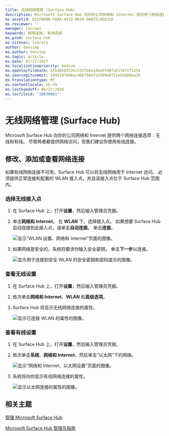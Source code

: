 ```yaml
---
title: 无线网络管理 (Surface Hub)
description: Microsoft Surface Hub 向你的公司网络和 Internet 提供两个网络连接选项：无线和有线。 尽管两者都提供网络访问，但我们建议你使用有线连接。
ms.assetid: D2CFB90B-FBAA-4532-B658-9AA33CAEA31D
ms.reviewer: ''
manager: laurawi
keywords: 网络连接, 有线连接
ms.prod: surface-hub
ms.sitesec: library
author: dansimp
ms.author: dansimp
ms.topic: article
ms.date: 07/27/2017
ms.localizationpriority: medium
ms.openlocfilehash: bfbd8582536c5337b8a1dbe6fd0fa517d71f1154
ms.sourcegitcommit: 109d1d7608ac4667564fa5369e8722e569b8ea36
ms.translationtype: MT
ms.contentlocale: zh-CN
ms.lasthandoff: 06/27/2020
ms.locfileid: "10830801"
---
```

# 无线网络管理 (Surface Hub)


Microsoft Surface Hub 向你的公司网络和 Internet 提供两个网络连接选项：无线和有线。 尽管两者都提供网络访问，但我们建议你使用有线连接。

## 修改、添加或查看网络连接


如果有线网络连接不可用，Surface Hub 可以将无线网络用于 Internet 访问。 必须提供正常连接和配置的 WLAN 接入点，并且该接入点位于 Surface Hub 范围内。

### 选择无线接入点

1.  在 Surface Hub 上，打开**设置**，然后输入管理员凭据。
2.  单击**网络和 Internet**。 在 **WLAN** 下，选择接入点。 如果想要 Surface Hub 自动连接到此接入点，请单击**自动连接**。 单击**连接**。

    ![显示“WLAN 设置、网络和 Internet”页面的图像。](images/networkmgtwireless-01.png)

3.  如果网络是安全的，系统将要求你输入安全密钥。 单击**下一步**以连接。

    ![显示用于连接到安全 WLAN 的安全密钥和密码提示的图像。](images/networkmgtwireless-02.png)

### 查看无线设置

1.  在 Surface Hub 上，打开**设置**，然后输入管理员凭据。
2.  依次单击**网络和 Internet**、**WLAN** 和**高级选项**。
3.  Surface Hub 将显示无线网络连接的属性。

    ![显示已连接 WLAN 的属性的图像。](images/networkmgtwireless-04.png)

### 查看有线设置

1.  在 Surface Hub 上，打开**设置**，然后输入管理员凭据。
2.  依次单击**系统**、**网络和 Internet**，然后单击“以太网”下的网络。

    ![显示“网络和 Internet、以太网设置”页面的图像。](images/networkmgtwired-01.png)

3.  系统将向你显示有线网络连接的属性。

    ![显示以太网连接的属性的图像。](images/networkmgtwired-02.png)

## 相关主题


[管理 Microsoft Surface Hub](manage-surface-hub.md)

[Microsoft Surface Hub 管理员指南](surface-hub-administrators-guide.md)

 

 





